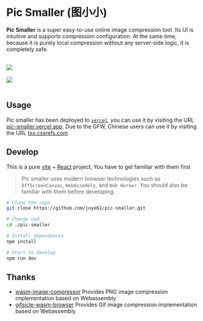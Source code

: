 # Pic Smaller (图小小)

**Pic Smaller** is a super easy-to-use online image compression tool. Its UI is intuitive and supports compression configuration. At the same time, because it is purely local compression without any server-side logic, it is completely safe.

<br/>

<div><img src="https://txx.cssrefs.com/demo1.png"></div>
<br/>
<div><img src="https://txx.cssrefs.com/demo2.png"></div>

<br/>

## Usage

Pic smaller has been deployed to [`vercel`](https://vercel.com/), you can use it by visiting the URL [pic-smaller.vercel.app](pic-smaller.vercel.app). Due to the GFW, Chinese users can use it by visiting the URL [txx.cssrefs.com](https://txx.cssrefs.com)

## Develop

This is a pure [vite](https://vitejs.dev/) + [React](https://react.dev/) project, You have to get familiar with them first

> Pic smaller uses modern browser technologies such as `OffScreenCanvas`, `WebAssembly`, and `Web Worker`. You should also be familiar with them before developing.

```bash
# Clone the repo
git clone https://github.com/joye61/pic-smaller.git

# Change cwd
cd ./pic-smaller

# Install dependences
npm install

# Start to develop
npm run dev
```

## Thanks

- [wasm-image-compressor](https://github.com/antelle/wasm-image-compressor) Provides PNG image compression implementation based on Webassembly
- [gifsicle-wasm-browser](https://github.com/renzhezhilu/gifsicle-wasm-browser) Provides Gif image compression implementation based on Webassembly
